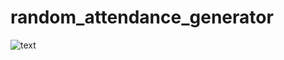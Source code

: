 # random_attendance_generator
![text](https://github.com/NeVaper/random_attendance_generator/blob/master/Screenshot.png)
